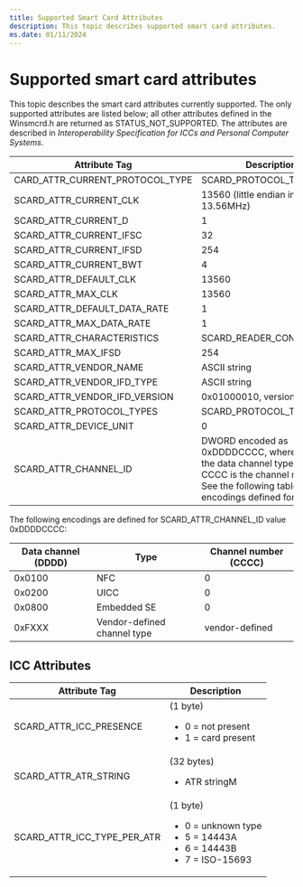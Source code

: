 ```yaml
---
title: Supported Smart Card Attributes
description: This topic describes supported smart card attributes.
ms.date: 01/11/2024
---
```


# Supported smart card attributes

This topic describes the smart card attributes currently supported. The only supported attributes are listed below; all other attributes defined in the Winsmcrd.h are returned as STATUS_NOT_SUPPORTED. The attributes are described in *Interoperability Specification for ICCs and Personal Computer Systems*.

| Attribute Tag | Description |
|---|---|
| CARD_ATTR_CURRENT_PROTOCOL_TYPE | SCARD_PROTOCOL_T1 |
| SCARD_ATTR_CURRENT_CLK | 13560 (little endian integer of 13.56MHz) |
| SCARD_ATTR_CURRENT_D | 1 |
| SCARD_ATTR_CURRENT_IFSC | 32 |
| SCARD_ATTR_CURRENT_IFSD | 254 |
| SCARD_ATTR_CURRENT_BWT | 4 |
| SCARD_ATTR_DEFAULT_CLK | 13560 |
| SCARD_ATTR_MAX_CLK | 13560 |
| SCARD_ATTR_DEFAULT_DATA_RATE | 1 |
| SCARD_ATTR_MAX_DATA_RATE | 1 |
| SCARD_ATTR_CHARACTERISTICS | SCARD_READER_CONTACTLESS |
| SCARD_ATTR_MAX_IFSD | 254 |
| SCARD_ATTR_VENDOR_NAME | ASCII string |
| SCARD_ATTR_VENDOR_IFD_TYPE | ASCII string |
| SCARD_ATTR_VENDOR_IFD_VERSION | 0x01000010, version 1.0.0.1 |
| SCARD_ATTR_PROTOCOL_TYPES | SCARD_PROTOCOL_T1 |
| SCARD_ATTR_DEVICE_UNIT | 0 |
| SCARD_ATTR_CHANNEL_ID | DWORD encoded as 0xDDDDCCCC, where DDDD is the data channel type, and CCCC is the channel number. See the following table for encodings defined for DDDD. |

The following encodings are defined for SCARD_ATTR_CHANNEL_ID value 0xDDDDCCCC:

| Data channel (DDDD) | Type | Channel number (CCCC) |
|---|---|---|
| 0x0100 | NFC | 0 |
| 0x0200 | UICC | 0 |
| 0x0800 | Embedded SE | 0 |
| 0xFXXX | Vendor-defined channel type | vendor-defined |

## ICC Attributes

| Attribute Tag | Description |
|---|---|
| SCARD_ATTR_ICC_PRESENCE | (1 byte)<ul><li>0 = not present</li><li>1 = card present</li></ul> |
| SCARD_ATTR_ATR_STRING | (32 bytes)<ul><li>ATR stringM</li></ul> |
| SCARD_ATTR_ICC_TYPE_PER_ATR | (1 byte)<ul><li>0 = unknown type</li><li>5 = 14443A</li><li>6 = 14443B</li><li>7 = ISO-15693</li></ul> |

